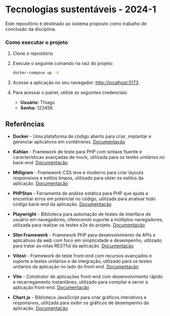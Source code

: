 # Tecnologias sustentáveis - 2024-1

Este repositório é destinado ao sistema proposto como trabalho de conclusão da disciplina.

### Como executar o projeto

1. Clone o repositório

2. Execute o seguinte comando na raiz do projeto:

   ```bash
   docker-compose up -d
   ```

3. Acesse a aplicação no seu navegador: [http://localhost:5173](http://localhost:5173).

4. Para acessar o painel, utilize as seguintes credenciais:

   - **Usuário:** Thiago
   - **Senha:** 123456

## Referências

- **Docker** - Uma plataforma de código aberto para criar, implantar e gerenciar aplicativos em contêineres. [Documentação](https://docs.docker.com/)

- **Kahlan** - Framework de teste para PHP com sintaxe fluente e características avançadas de mock, utilizada para os testes unitários no back-end. [Documentação](https://kahlan.github.io/docs/)

- **Milligram** - Framework CSS leve e moderno para criar layouts responsivos e estilos limpos, utilizado para obter os estilos da aplicação. [Documentação](https://milligram.io/)

- **PHPStan** - Ferramenta de análise estática para PHP que ajuda a encontrar erros em potencial no código, utilizada para analisar todo código back-end da aplicação. [Documentação](https://phpstan.org)

- **Playwright** - Biblioteca para automação de testes de interface de usuário em navegadores, oferecendo suporte a múltiplos navegadores, utilizada para realizar os testes e2e do projeto. [Documentação](https://playwright.dev/docs/intro)

- **Slim Framework** - Framework PHP para desenvolvimento de APIs e aplicativos da web com foco em simplicidade e desempenho, utilizado para tratar as rotas RESTful da aplicação. [Documentação](https://www.slimframework.com/docs/v4/)

- **Vitest** - Framework de teste front-end com recursos avançados e suporte a testes unitários e de integração, utilizado para os testes unitários da aplicação no lado do front-end. [Documentação](https://vitest.dev/guide/)

- **Vite** - Construtor de aplicações front-end com desenvolvimento rápido e recarregamento instantâneo, utilizado para compilar e servir a aplicação front-end. [Documentação](https://vitejs.dev/)

- **Chart.js** - Biblioteca JavaScript para criar gráficos interativos e responsivos, utilizada para exibir os gráficos de desempenho da aplicação. [Documentação](https://www.chartjs.org/docs/latest/)
